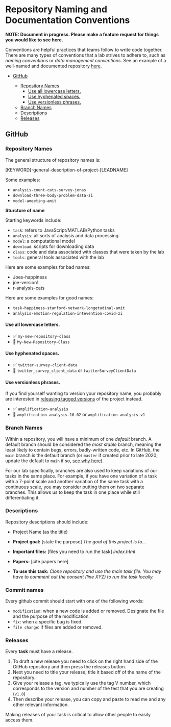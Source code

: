 # Repository Naming and Documentation Conventions

**NOTE: Document in progress. Please make a feature request for things you 
would like to see here.**

Conventions are helpful practices that teams follow to write code together. There are
many types of conventions that a lab strives to adhere to, such as _naming conventions_
or _data management conventions_. See an example of a well-named and documented repository [here](https://github.com/GoldenbergLab/task-rl-phone-inspection-zi).

<!-- toc -->

  * [GitHub](#github)

    + [Repository Names](#repository-names)
      - [Use all lowercase letters.](#use-all-lowercase-letters)
      - [Use hyphenated spaces.](#use-hyphenated-spaces)
      - [Use versionless phrases.](#use-versionless-phrases)
    + [Branch Names](#branch-names)
    + [Descriptions](#descriptions)
    + [Releases](#releases)

<!-- tocstop -->


## GitHub

### Repository Names

The general structure of repository names is:

[KEYWORD]-general-description-of-project-[LEADNAME]

Some examples:

- `analysis-count-cats-survey-jonas`
- `download-three-body-problem-data-zi`
- `model-ameeting-amit`

**Sturcture of name**

Starting keywords include:

- `task`: refers to JavaScript/MATLAB/Python tasks
- `analysis`: all sorts of analysis and data processing
- `model`: a computational model 
- `download`: scripts for downloading data
- `class`: code and data associated with classes that were taken by the lab
- `tools`: general tools associated with the lab


Here are some examples for bad names:
- Joes-happiness
- joe-version1
- r-analysis-cats

Here are some examples for good names: 
- `task-happiness-stanford-network-longetudinal-amit`
- `analysis-emotion-regulation-intevention-covid-zi`

#### Use all lowercase letters.

- :white_check_mark: `my-new-repository-class`
- :no_entry_sign: `My-New-Repository-Class`

#### Use hyphenated spaces.

- :white_check_mark: `twitter-survey-client-data`
- :no_entry_sign: `twitter_survey_client_data` or `twitterSurveyClientData`

#### Use versionless phrases.

If you find yourself wanting to version your repository name, you
probably are interested in [releasing tagged versions](https://docs.github.com/en/github/administering-a-repository/managing-releases-in-a-repository)
of the project instead.

- :white_check_mark: `amplification-analysis`
- :no_entry_sign: `amplification-analysis-10-02` or `amplification-analysis-v1`

### Branch Names

Within a repository, you will have a minimum of one _default_ branch. A default
branch should be considered the _most stable_ branch, meaning the least likely to
contain bugs, errors, badly-written code, etc. In GitHub, the `main` branch is
the default branch (or `master` if created prior to late 2020; update the default
to `main` if so, [see why here](https://github.com/github/renaming)).

For our lab specifically, branches are also used to keep variations of our tasks in the same place. For example, if you have one variation of a task with a 7-point scale and another variation of the same task with a continuous scale, you may consider putting them on two separate branches. This allows us to keep the task in one place while still differentiating it. 

### Descriptions
Repository descriptions should include:
- Project Name (as the title)

- **Project goal:** [state the purpose] *The goal of this project is to...*
- **Important files:** [files you need to run the task] *index.html*
- **Papers:** [cite papers here]
- **To use this task:** *Clone repository and use the main task file. You may have to comment out the consent (line XYZ) to run the task locally.* 

### Commit names
Every github commit should start with one of the following words:
- `modification`: when a new code is added or removed. Designate the file and the purpose of the modification. 
- `fix`: when a specific bug is fixed. 
- `file change`: if files are added or removed. 

### Releases

Every **task** must have a release.

1. To draft a new release you need to click on the right hand side of the GitHub repository and then press the releases button. 
2. Next you need to title your release; title it based off of the name of the repository. 
3. Give your release a tag, we typically use the tag V number, which corresponds to the version and number of the test that you are creating (`v1.0`)
4. Then describe your release, you can copy and paste to read me and any other relevant information. 

Making releases of your task is critical to allow other people to easily access them.
